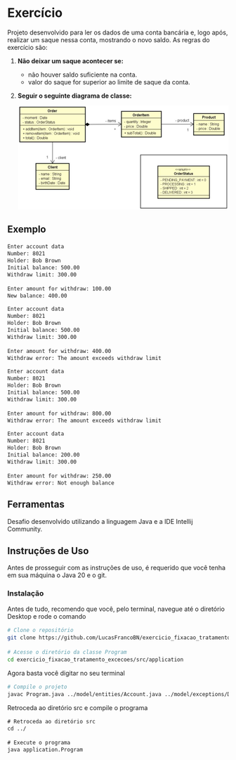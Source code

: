 # Exercício
Projeto desenvolvido para ler os dados de uma conta bancária e, logo após, realizar um saque nessa conta, mostrando o novo saldo. As regras do exercício são:

1. **Não deixar um saque acontecer se:**
   - não houver saldo suficiente na conta.
   - valor do saque for superior ao limite de saque da conta.
2. **Seguir o seguinte diagrama de classe:**
   
   ![Diagrama de classe](https://github.com/LucasFrancoBN/exercicio_fixacao_composicao/blob/master/img/diagrama_classe.png)
    

## Exemplo
```plaintext
Enter account data
Number: 8021
Holder: Bob Brown
Initial balance: 500.00
Withdraw limit: 300.00

Enter amount for withdraw: 100.00
New balance: 400.00
```
```plaintext
Enter account data
Number: 8021
Holder: Bob Brown
Initial balance: 500.00
Withdraw limit: 300.00

Enter amount for withdraw: 400.00
Withdraw error: The amount exceeds withdraw limit
```
```plaintext
Enter account data
Number: 8021
Holder: Bob Brown
Initial balance: 500.00
Withdraw limit: 300.00

Enter amount for withdraw: 800.00
Withdraw error: The amount exceeds withdraw limit
```
```plaintext
Enter account data
Number: 8021
Holder: Bob Brown
Initial balance: 200.00
Withdraw limit: 300.00

Enter amount for withdraw: 250.00
Withdraw error: Not enough balance
```

## Ferramentas
Desafio desenvolvido utilizando a linguagem Java e a IDE Intellij Community.


## Instruções de Uso
Antes de prosseguir com as instruções de uso, é requerido que você tenha em sua máquina o Java 20 e o git.

### Instalação
Antes de tudo, recomendo que você, pelo terminal, navegue até o diretório Desktop e rode o comando
```bash
# Clone o repositório
git clone https://github.com/LucasFrancoBN/exercicio_fixacao_tratamento_excecoes.git

# Acesse o diretório da classe Program
cd exercicio_fixacao_tratamento_excecoes/src/application
```
Agora basta você digitar no seu terminal
```bash
# Compile o projeto
javac Program.java ../model/entities/Account.java ../model/exceptions/DomainException.java
```
Retroceda ao diretório src e compile o programa
```
# Retroceda ao diretório src
cd ../

# Execute o programa
java application.Program
```
